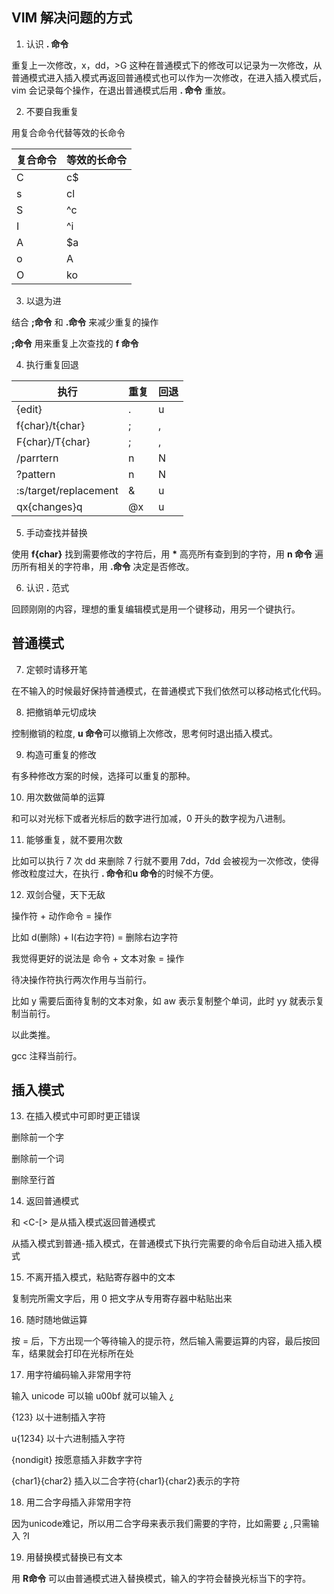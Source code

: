 ## VIM 解决问题的方式

1. 认识 **. 命令**

重复上一次修改，x，dd，>G 这种在普通模式下的修改可以记录为一次修改，从普通模式进入插入模式再返回普通模式也可以作为一次修改，在进入插入模式后，vim 会记录每个操作，在退出普通模式后用 **. 命令** 重放。

2. 不要自我重复

用复合命令代替等效的长命令

| 复合命令 | 等效的长命令 |
| -------- | ------------ |
| C        | c$           |
| s        | cl           |
| S        | ^c           |
| I        | ^i           |
| A        | $a           |
| o        | A<CR>        |
| O        | ko           |

3. 以退为进

结合 **;命令** 和 **.命令** 来减少重复的操作

**;命令** 用来重复上次查找的 **f 命令**

4. 执行重复回退

| 执行                  | 重复 | 回退 |
| --------------------- | ---- | ---- |
| {edit}                | .    | u    |
| f{char}/t{char}       | ;    | ,    |
| F{char}/T{char}       | ;    | ,    |
| /parrtern<CR>         | n    | N    |
| ?pattern<CR>          | n    | N    |
| :s/target/replacement | &    | u    |
| qx{changes}q          | @x   | u    |

5. 手动查找并替换

使用 **f{char}** 找到需要修改的字符后，用 **\*** 高亮所有查到到的字符，用 **n 命令** 遍历所有相关的字符串，用 **.命令** 决定是否修改。

6. 认识 **.** 范式

回顾刚刚的内容，理想的重复编辑模式是用一个键移动，用另一个键执行。

## 普通模式

7. 定顿时请移开笔

在不输入的时候最好保持普通模式，在普通模式下我们依然可以移动格式化代码。

8. 把撤销单元切成块

控制撤销的粒度, **u 命令**可以撤销上次修改，思考何时退出插入模式。

9. 构造可重复的修改

有多种修改方案的时候，选择可以重复的那种。

10. 用次数做简单的运算

<C-a>和<C-x>可以对光标下或者光标后的数字进行加减，0 开头的数字视为八进制。

11. 能够重复，就不要用次数

比如可以执行 7 次 dd 来删除 7 行就不要用 7dd，7dd 会被视为一次修改，使得修改粒度过大，在执行 **. 命令**和**u 命令**的时候不方便。

12. 双剑合璧，天下无敌

操作符 + 动作命令 = 操作

比如 d(删除) + l(右边字符) = 删除右边字符

我觉得更好的说法是 命令 + 文本对象 = 操作

待决操作符执行两次作用与当前行。

比如 y 需要后面待复制的文本对象，如 aw 表示复制整个单词，此时 yy 就表示复制当前行。

以此类推。

gcc 注释当前行。

## 插入模式

13. 在插入模式中可即时更正错误

<C-h> 删除前一个字

<C-w> 删除前一个词

<C-u> 删除至行首

14. 返回普通模式

<Esc> 和 <C-[> 是从插入模式返回普通模式

<C-o> 从插入模式到普通-插入模式，在普通模式下执行完需要的命令后自动进入插入模式

15. 不离开插入模式，粘贴寄存器中的文本

复制完所需文字后，用 <C-r>0 把文字从专用寄存器中粘贴出来

16. 随时随地做运算

按 <C-r>= 后，下方出现一个等待输入的提示符，然后输入需要运算的内容，最后按回车，结果就会打印在光标所在处

17. 用字符编码输入非常用字符

输入 unicode 可以输 <C-v>u00bf 就可以输入 ¿

<C-v>{123} 以十进制插入字符

<C-v>u{1234} 以十六进制插入字符

<C-v>{nondigit} 按愿意插入非数字字符

<C-k>{char1}{char2} 插入以二合字符{char1}{char2}表示的字符

18. 用二合字母插入非常用字符 

因为unicode难记，所以用二合字母来表示我们需要的字符，比如需要 ¿ ,只需输入 <C-k>?I

19. 用替换模式替换已有文本

用 **R命令** 可以由普通模式进入替换模式，输入的字符会替换光标当下的字符。



